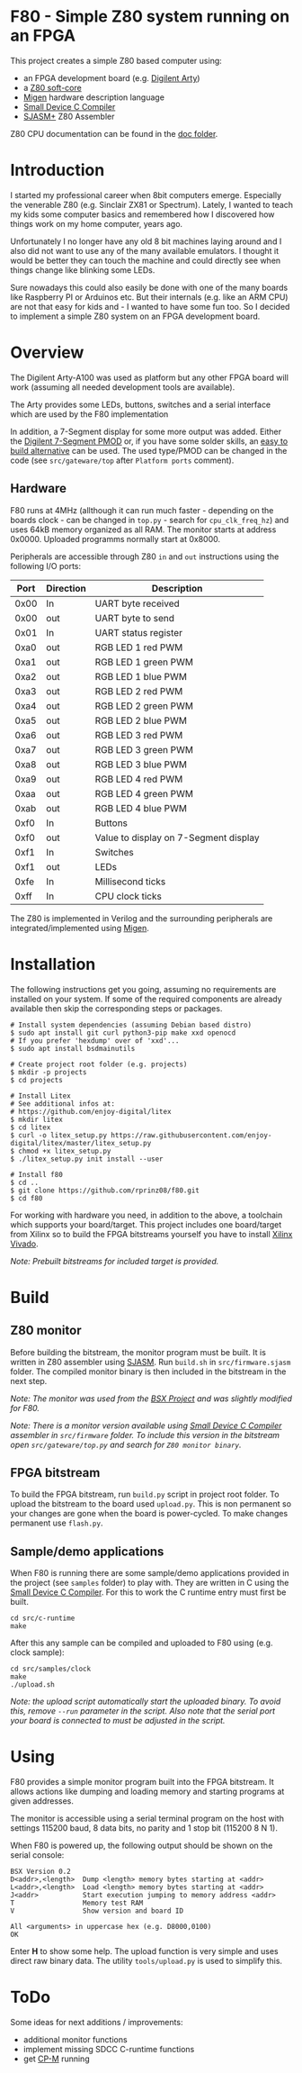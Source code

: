 # F80 - Simple Z80 system running on an FPGA

This project creates a simple Z80 based computer using:

* an FPGA development board (e.g. [Digilent Arty](https://digilent.com/shop/arty-a7-artix-7-fpga-development-board/))
* a [Z80 soft-core](https://github.com/hutch31/tv80)
* [Migen](https://github.com/m-labs/migen) hardware description language
* [Small Device C Compiler](http://sdcc.sourceforge.net/)
* [SJASM+](https://github.com/z00m128/sjasmplus) Z80 Assembler


Z80 CPU documentation can be found in the [doc folder](doc).

# Introduction

I started my professional career when 8bit computers emerge. Especially
the venerable Z80 (e.g. Sinclair ZX81 or Spectrum). Lately, I wanted to teach
my kids some computer basics and remembered how I discovered how things work
on my home computer, years ago.

Unfortunately I no longer have any old 8 bit machines laying around and I also
did not want to use any of the many available emulators. I thought it would be
better they can touch the machine and could directly see when things change
like blinking some LEDs.

Sure nowadays this could also easily be done with one of the many boards like
Raspberry PI or Arduinos etc. But their internals (e.g. like an ARM CPU) are
not that easy for kids and - I wanted to have some fun too. So I decided to
implement a simple Z80 system on an FPGA development board.

# Overview

The Digilent Arty-A100 was used as platform but any other FPGA board will work
(assuming all needed development tools are available).

The Arty provides some LEDs, buttons, switches and a serial interface which are
used by the F80 implementation

In addition, a 7-Segment display for some more output was added. Either the
[Digilent 7-Segment PMOD](https://digilent.com/shop/pmod-ssd-seven-segment-display/)
or, if you have some solder skills, an
[easy to build alternative](doc/SS7-PMOD.md) can be used. The used type/PMOD can be
changed in the code (see `src/gateware/top` after `Platform ports` comment).

## Hardware

F80 runs at 4MHz (allthough it can run much faster - depending on the boards
clock - can be changed in `top.py` - search for `cpu_clk_freq_hz`) and uses
64kB memory organized as all RAM. The monitor starts at
address 0x0000. Uploaded programms normally start at 0x8000.

Peripherals are accessible through Z80 `in` and `out` instructions using
the following I/O ports:

|Port|Direction|Description|
|----|---------|-----------|
|0x00| In      |UART byte received|
|0x00| out     |UART byte to send|
|0x01| In      |UART status register|
|0xa0| out     |RGB LED 1 red PWM|
|0xa1| out     |RGB LED 1 green PWM|
|0xa2| out     |RGB LED 1 blue PWM|
|0xa3| out     |RGB LED 2 red PWM|
|0xa4| out     |RGB LED 2 green PWM|
|0xa5| out     |RGB LED 2 blue PWM|
|0xa6| out     |RGB LED 3 red PWM|
|0xa7| out     |RGB LED 3 green PWM|
|0xa8| out     |RGB LED 3 blue PWM|
|0xa9| out     |RGB LED 4 red PWM|
|0xaa| out     |RGB LED 4 green PWM|
|0xab| out     |RGB LED 4 blue PWM|
|0xf0| In      |Buttons|
|0xf0| out     |Value to display on 7-Segment display|
|0xf1| In      |Switches|
|0xf1| out     |LEDs|
|0xfe| In      |Millisecond ticks|
|0xff| In      |CPU clock ticks|

The Z80 is implemented in Verilog and the surrounding peripherals are
integrated/implemented using [Migen](https://github.com/m-labs/migen).

# Installation

The following instructions get you going, assuming no requirements are
installed on your system. If some of the required components are already
available then skip the corresponding steps or packages.

```shell
# Install system dependencies (assuming Debian based distro)
$ sudo apt install git curl python3-pip make xxd openocd
# If you prefer 'hexdump' over of 'xxd'...
$ sudo apt install bsdmainutils
```

```shell
# Create project root folder (e.g. projects)
$ mkdir -p projects
$ cd projects
```

```shell
# Install Litex
# See additional infos at:
# https://github.com/enjoy-digital/litex
$ mkdir litex
$ cd litex
$ curl -o litex_setup.py https://raw.githubusercontent.com/enjoy-digital/litex/master/litex_setup.py
$ chmod +x litex_setup.py
$ ./litex_setup.py init install --user
```

```shell
# Install f80
$ cd ..
$ git clone https://github.com/rprinz08/f80.git
$ cd f80
```

For working with hardware you need, in addition to the above, a toolchain which
supports your board/target. This project includes one board/target from Xilinx
so to build the FPGA bitstreams yourself you have to install
[Xilinx Vivado](https://www.xilinx.com/products/design-tools/vivado.html).

*Note: Prebuilt bitstreams for included target is provided.*

# Build

## Z80 monitor

Before building the bitstream, the monitor program must be built. It is written
in Z80 assembler using [SJASM](https://github.com/z00m128/sjasmplus). Run
`build.sh` in `src/firmware.sjasm` folder. The compiled monitor binary is then
included in the bitstream in the next step.

*Note: The monitor was used from the [BSX Project](http://www.breakintoprogram.co.uk/projects/homebrew-z80/z80-monitor-program-for-the-bsx) and was slightly modified for F80.*

*Note: There is a monitor version available using [Small Device C Compiler](http://sdcc.sourceforge.net/) assembler in `src/firmware` folder. To include this version in the bitstream open `src/gateware/top.py` and search for `Z80 monitor binary`.*

## FPGA bitstream

To build the FPGA bitstream, run `build.py` script in project root folder. To
upload the bitstream to the board used `upload.py`. This is non permanent so
your changes are gone when the board is power-cycled. To make changes permanent
use `flash.py`.

## Sample/demo applications

When F80 is running there are some sample/demo applications provided in
the project (see `samples` folder) to play with. They are written in C using the
[Small Device C Compiler](http://sdcc.sourceforge.net/).
For this to work the C runtime entry must first be built.

```shell
cd src/c-runtime
make
```

After this any sample can be compiled and uploaded to F80 using (e.g. clock
sample):

```shell
cd src/samples/clock
make
./upload.sh
```

*Note: the upload script automatically start the uploaded binary. To avoid this,
remove `--run` parameter in the script. Also note that the serial port your
board is connected to must be adjusted in the script.*

# Using

F80 provides a simple monitor program built into the FPGA bitstream. It
allows actions like dumping and loading memory and starting programs at given
addresses.

The monitor is accessible using a serial terminal program on the host with
settings 115200 baud, 8 data bits, no parity and 1 stop bit (115200 8 N 1).

When F80 is powered up, the following output should be shown on the serial
console:

```
BSX Version 0.2
D<addr>,<length>  Dump <length> memory bytes starting at <addr>
L<addr>,<length>  Load <length> memory bytes starting at <addr>
J<addr>           Start execution jumping to memory address <addr>
T                 Memory test RAM
V                 Show version and board ID

All <arguments> in uppercase hex (e.g. D8000,0100)
OK
```

Enter **H** to show some help. The upload function is very simple and uses
direct raw binary data. The utility `tools/upload.py` is used to simplify this.

# ToDo

Some ideas for next additions / improvements:

* additional monitor functions
* implement missing SDCC C-runtime functions
* get [CP-M](https://en.wikipedia.org/wiki/CP/M) running
